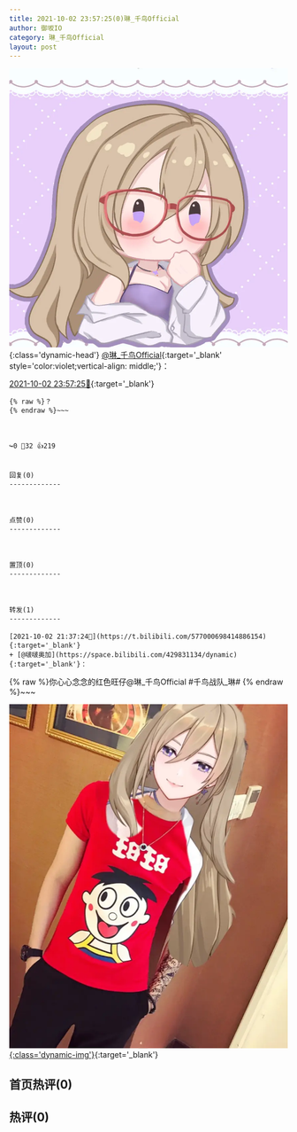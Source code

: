 ```yaml
---
title: 2021-10-02 23:57:25(0)琳_千鸟Official
author: 御坂IO
category: 琳_千鸟Official
layout: post
---
```


![img](/images/c0a88f85ebd0d056f37b114e0748e69556c8b488.jpg){:class='dynamic-head'}
[@琳_千鸟Official](https://space.bilibili.com/1620923329/dynamic){:target='_blank' style='color:violet;vertical-align: middle;'}：

[2021-10-02 23:57:25🔗](https://t.bilibili.com/577036780438638867){:target='_blank'}

~~~
{% raw %}？
{% endraw %}~~~



↪️0 💬32 👍219


回复(0)
-------------



点赞(0)
-------------



置顶(0)
-------------



转发(1)
-------------

[2021-10-02 21:37:24🔗](https://t.bilibili.com/577000698414886154){:target='_blank'}
+ [@啵啵奥加](https://space.bilibili.com/429831134/dynamic){:target='_blank'}：
~~~
{% raw %}你心心念念的红色旺仔@琳_千鸟Official #千鸟战队_琳#
{% endraw %}~~~


[![img](/images/66b8cea827ca2b1e42989092138aa827f4832603.jpg){:class='dynamic-img'}](/images/66b8cea827ca2b1e42989092138aa827f4832603.jpg){:target='_blank'}




首页热评(0)
-------------



热评(0)
-------------



